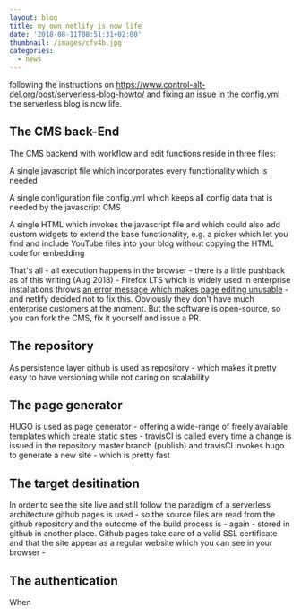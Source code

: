 ```yaml
---
layout: blog
title: my own netlify is now life
date: '2018-08-11T08:51:31+02:00'
thumbnail: /images/cfv4b.jpg
categories:
  - news
---
```

following the instructions on <https://www.control-alt-del.org/post/serverless-blog-howto/> and fixing [an issue in the config.yml](https://github.com/marksteele/netlify-serverless-oauth2-backend/issues/3) the serverless blog is now life.

## The CMS back-End

The CMS backend with workflow and edit functions reside in three files:

A single javascript file which incorporates every functionality which is needed

A single configuration file config.yml which keeps all config data that is needed by the javascript CMS

A single HTML which invokes the javascript file and which could also add custom widgets to extend the base functionality, e.g. a picker which let you find and include YouTube files into your blog without copying the HTML code for embedding

That's all - all execution happens in the browser - there is a little pushback as of this writing (Aug 2018) - Firefox LTS which is widely used in enterprise installations throws [an error message which makes page editing unusable](https://github.com/netlify/netlify-cms/issues/959) - and netlify decided not to fix this. Obviously they don't have much enterprise customers at the moment. But the software is open-source, so you can fork the CMS, fix it yourself and issue a PR.

## The repository

As persistence layer github is used as repository - which makes it pretty easy to have versioning while not caring on scalability

## The page generator

HUGO is used as page generator - offering a wide-range of freely available templates which create static sites - travisCI is called every time a change is issued in the repository master branch (publish) and travisCI invokes hugo to generate a new site - which is pretty fast

## The target desitination

In order to see the site live and still follow the paradigm of a serverless architecture github pages is used - so the source files are read from the github repository and the outcome of the build process is - again - stored in github in another place. Github pages take care of a valid SSL certificate and that the site appear as a regular website which you can see in your browser -  

## The authentication

When
